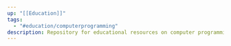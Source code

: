 ```yaml
---
up: "[[Education]]"
tags:
  - "#education/computerprogramming"
description: Repository for educational resources on computer programming.
---
```

